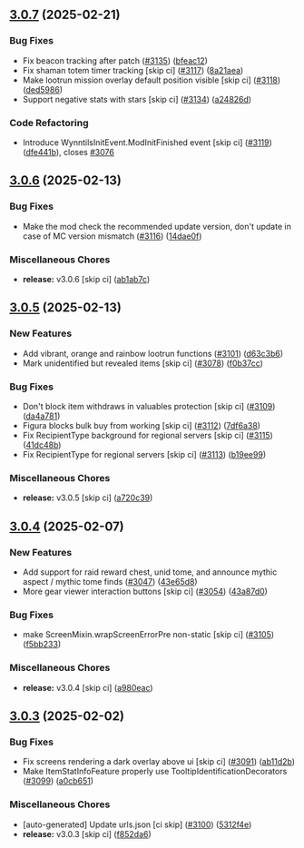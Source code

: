 ## [3.0.7](https://github.com/Wynntils/Wynntils/compare/v3.0.6...v3.0.7) (2025-02-21)


### Bug Fixes

* Fix beacon tracking after patch ([#3135](https://github.com/Wynntils/Wynntils/issues/3135)) ([bfeac12](https://github.com/Wynntils/Wynntils/commit/bfeac12a512139a63c19eef5f50ea75dd5496a15))
* Fix shaman totem timer tracking [skip ci] ([#3117](https://github.com/Wynntils/Wynntils/issues/3117)) ([8a21aea](https://github.com/Wynntils/Wynntils/commit/8a21aea6dfe94f9d378a52a5c5cd0c593a98e362))
* Make lootrun mission overlay default position visible [skip ci] ([#3118](https://github.com/Wynntils/Wynntils/issues/3118)) ([ded5986](https://github.com/Wynntils/Wynntils/commit/ded59861e249e8c42102b6f44c5a40499557b8b1))
* Support negative stats with stars [skip ci] ([#3134](https://github.com/Wynntils/Wynntils/issues/3134)) ([a24826d](https://github.com/Wynntils/Wynntils/commit/a24826da6dc14aa5e079773406e01a85583c9b3f))


### Code Refactoring

* Introduce WynntilsInitEvent.ModInitFinished event [skip ci] ([#3119](https://github.com/Wynntils/Wynntils/issues/3119)) ([dfe441b](https://github.com/Wynntils/Wynntils/commit/dfe441b2f6d59df90a7065e6d710e265084db53f)), closes [#3076](https://github.com/Wynntils/Wynntils/issues/3076)

## [3.0.6](https://github.com/Wynntils/Wynntils/compare/v3.0.5...v3.0.6) (2025-02-13)


### Bug Fixes

* Make the mod check the recommended update version, don't update in case of MC version mismatch ([#3116](https://github.com/Wynntils/Wynntils/issues/3116)) ([14dae0f](https://github.com/Wynntils/Wynntils/commit/14dae0fab610a4683232101a9d9c0f6a98bdf7c9))


### Miscellaneous Chores

* **release:** v3.0.6 [skip ci] ([ab1ab7c](https://github.com/Wynntils/Wynntils/commit/ab1ab7c29e6b083a1d4aea49a34374c428748528))

## [3.0.5](https://github.com/Wynntils/Wynntils/compare/v3.0.4...v3.0.5) (2025-02-13)


### New Features

* Add vibrant, orange and rainbow lootrun functions ([#3101](https://github.com/Wynntils/Wynntils/issues/3101)) ([d63c3b6](https://github.com/Wynntils/Wynntils/commit/d63c3b61f866ed083b0f2e3b21534084591864ae))
* Mark unidentified but revealed items [skip ci] ([#3078](https://github.com/Wynntils/Wynntils/issues/3078)) ([f0b37cc](https://github.com/Wynntils/Wynntils/commit/f0b37cc899fad166e724e0b6ebd4ad5d2e61d2e8))


### Bug Fixes

* Don't block item withdraws in valuables protection [skip ci] ([#3109](https://github.com/Wynntils/Wynntils/issues/3109)) ([da4a781](https://github.com/Wynntils/Wynntils/commit/da4a78113ab1935d398df390326e23d1edf44e55))
* Figura blocks bulk buy from working [skip ci] ([#3112](https://github.com/Wynntils/Wynntils/issues/3112)) ([7df6a38](https://github.com/Wynntils/Wynntils/commit/7df6a38897671ba3805366cee53bef874d4af22d))
* Fix RecipientType background for regional servers [skip ci] ([#3115](https://github.com/Wynntils/Wynntils/issues/3115)) ([41dc48b](https://github.com/Wynntils/Wynntils/commit/41dc48badeb677bd263bb821207d57b50044b0d4))
* Fix RecipientType for regional servers [skip ci] ([#3113](https://github.com/Wynntils/Wynntils/issues/3113)) ([b19ee99](https://github.com/Wynntils/Wynntils/commit/b19ee99fdd93cb2e6ac4340eec5f7db41ba82409))


### Miscellaneous Chores

* **release:** v3.0.5 [skip ci] ([a720c39](https://github.com/Wynntils/Wynntils/commit/a720c390a2afdd9005a9c48363d89f0e966cee99))

## [3.0.4](https://github.com/Wynntils/Wynntils/compare/v3.0.3...v3.0.4) (2025-02-07)


### New Features

* Add support for raid reward chest, unid tome, and announce mythic aspect / mythic tome finds ([#3047](https://github.com/Wynntils/Wynntils/issues/3047)) ([43e65d8](https://github.com/Wynntils/Wynntils/commit/43e65d8699420846a47282c87afa2ad95f6a243c))
* More gear viewer interaction buttons [skip ci] ([#3054](https://github.com/Wynntils/Wynntils/issues/3054)) ([43a87d0](https://github.com/Wynntils/Wynntils/commit/43a87d004204e0ff0c52db78b440d97fbe794150))


### Bug Fixes

* make ScreenMixin.wrapScreenErrorPre non-static [skip ci] ([#3105](https://github.com/Wynntils/Wynntils/issues/3105)) ([f5bb233](https://github.com/Wynntils/Wynntils/commit/f5bb23335caac8a79f713385cd6e139e36ff2cb3))


### Miscellaneous Chores

* **release:** v3.0.4 [skip ci] ([a980eac](https://github.com/Wynntils/Wynntils/commit/a980eac0429e2f70083f82372cb738dbe3394edc))

## [3.0.3](https://github.com/Wynntils/Wynntils/compare/v3.0.2...v3.0.3) (2025-02-02)


### Bug Fixes

* Fix screens rendering a dark overlay above ui [skip ci] ([#3091](https://github.com/Wynntils/Wynntils/issues/3091)) ([ab11d2b](https://github.com/Wynntils/Wynntils/commit/ab11d2b1bd7893f7fab9a326a6e790f77169e28d))
* Make ItemStatInfoFeature properly use TooltipIdentificationDecorators ([#3099](https://github.com/Wynntils/Wynntils/issues/3099)) ([a0cb651](https://github.com/Wynntils/Wynntils/commit/a0cb65137bec36e148ed9a670dc5792257a50982))


### Miscellaneous Chores

* [auto-generated] Update urls.json [ci skip] ([#3100](https://github.com/Wynntils/Wynntils/issues/3100)) ([5312f4e](https://github.com/Wynntils/Wynntils/commit/5312f4ece6d45ee72eec369014f3f3cf25d6d44c))
* **release:** v3.0.3 [skip ci] ([f852da6](https://github.com/Wynntils/Wynntils/commit/f852da6a6206091a9c71724f5cf2815c0b615ba3))

